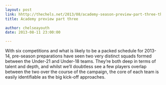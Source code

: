 ```yaml
---
layout: post
link: hhttp://thechels.net/2013/08/academy-season-preview-part-three-the-blues/
title: Academy preview part three

author: chelseayouth
date: 2013-08-11 23:00:00

---
```


With six competitions and what is likely to be a packed schedule for 2013-14, pre-season preparations have seen two very distinct squads formed between the Under-21 and Under-18 teams. They’re both deep in terms of talent and depth, and whilst we’ll doubtless see a few players overlap between the two over the course of the campaign, the core of each team is easily identifiable as the big kick-off approaches.
